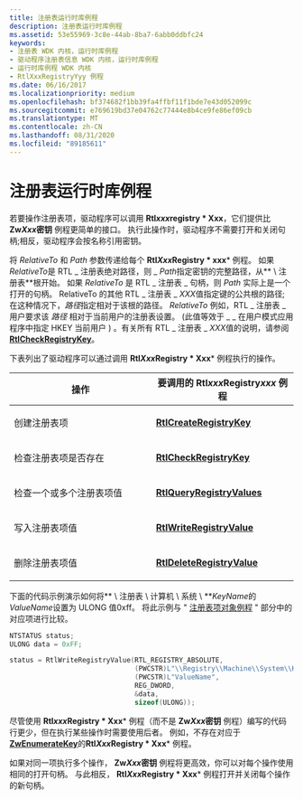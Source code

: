 ```yaml
---
title: 注册表运行时库例程
description: 注册表运行时库例程
ms.assetid: 53e55969-3c8e-44ab-8ba7-6abb0ddbfc24
keywords:
- 注册表 WDK 内核，运行时库例程
- 驱动程序注册表信息 WDK 内核，运行时库例程
- 运行时库例程 WDK 内核
- RtlXxxRegistryYyy 例程
ms.date: 06/16/2017
ms.localizationpriority: medium
ms.openlocfilehash: bf374682f1bb39fa4ffbf11f1bde7e43d052099c
ms.sourcegitcommit: e769619bd37e04762c77444e8b4ce9fe86ef09cb
ms.translationtype: MT
ms.contentlocale: zh-CN
ms.lasthandoff: 08/31/2020
ms.locfileid: "89185611"
---
```

# <a name="registry-run-time-library-routines"></a>注册表运行时库例程





若要操作注册表项，驱动程序可以调用 **Rtl*xxx*registry * Xxx**，它们提供比 **Zw*Xxx*密钥** 例程更简单的接口。 执行此操作时，驱动程序不需要打开和关闭句柄;相反，驱动程序会按名称引用密钥。

将 *RelativeTo* 和 *Path* 参数传递给每个 **Rtl*Xxx*Registry * xxx*** 例程。 如果*RelativeTo*是 RTL \_ 注册表绝对路径，则 \_ *Path*指定密钥的完整路径，从** \\ 注册表**根开始。 如果 *RelativeTo* 是 RTL \_ 注册表 \_ 句柄，则 *Path* 实际上是一个打开的句柄。 RelativeTo 的其他 RTL \_ 注册表 \_ *XXX*值指定键的公共根的路径; 在这种情况下，*路径*指定相对于该根的路径。 *RelativeTo* 例如，RTL \_ 注册表 \_ 用户要求该 *路径* 相对于当前用户的注册表设置。  (此值等效于 \_ \_ 在用户模式应用程序中指定 HKEY 当前用户 ) 。有关所有 RTL \_ 注册表 \_ *XXX*值的说明，请参阅[**RtlCheckRegistryKey**](/windows-hardware/drivers/ddi/wdm/nf-wdm-rtlcheckregistrykey)。

下表列出了驱动程序可以通过调用 **Rtl*Xxx*Registry * Xxx*** 例程执行的操作。

<table>
<colgroup>
<col width="50%" />
<col width="50%" />
</colgroup>
<thead>
<tr class="header">
<th>操作</th>
<th>要调用的 Rtl<em>xxx</em>Registry<em>xxx</em> 例程</th>
</tr>
</thead>
<tbody>
<tr class="odd">
<td><p>创建注册表项</p></td>
<td><p><a href="https://docs.microsoft.com/windows-hardware/drivers/ddi/wdm/nf-wdm-rtlcreateregistrykey" data-raw-source="[&lt;strong&gt;RtlCreateRegistryKey&lt;/strong&gt;](/windows-hardware/drivers/ddi/wdm/nf-wdm-rtlcreateregistrykey)"><strong>RtlCreateRegistryKey</strong></a></p></td>
</tr>
<tr class="even">
<td><p>检查注册表项是否存在</p></td>
<td><p><a href="https://docs.microsoft.com/windows-hardware/drivers/ddi/wdm/nf-wdm-rtlcheckregistrykey" data-raw-source="[&lt;strong&gt;RtlCheckRegistryKey&lt;/strong&gt;](/windows-hardware/drivers/ddi/wdm/nf-wdm-rtlcheckregistrykey)"><strong>RtlCheckRegistryKey</strong></a></p></td>
</tr>
<tr class="odd">
<td><p>检查一个或多个注册表项值</p></td>
<td><p><a href="https://docs.microsoft.com/windows-hardware/drivers/ddi/wdm/nf-wdm-rtlqueryregistryvalues" data-raw-source="[&lt;strong&gt;RtlQueryRegistryValues&lt;/strong&gt;](/windows-hardware/drivers/ddi/wdm/nf-wdm-rtlqueryregistryvalues)"><strong>RtlQueryRegistryValues</strong></a></p></td>
</tr>
<tr class="even">
<td><p>写入注册表项值</p></td>
<td><p><a href="https://docs.microsoft.com/windows-hardware/drivers/ddi/wdm/nf-wdm-rtlwriteregistryvalue" data-raw-source="[&lt;strong&gt;RtlWriteRegistryValue&lt;/strong&gt;](/windows-hardware/drivers/ddi/wdm/nf-wdm-rtlwriteregistryvalue)"><strong>RtlWriteRegistryValue</strong></a></p></td>
</tr>
<tr class="odd">
<td><p>删除注册表项值</p></td>
<td><p><a href="https://docs.microsoft.com/windows-hardware/drivers/ddi/wdm/nf-wdm-rtldeleteregistryvalue" data-raw-source="[&lt;strong&gt;RtlDeleteRegistryValue&lt;/strong&gt;](/windows-hardware/drivers/ddi/wdm/nf-wdm-rtldeleteregistryvalue)"><strong>RtlDeleteRegistryValue</strong></a></p></td>
</tr>
</tbody>
</table>

 

下面的代码示例演示如何将** \\ 注册表 \\ 计算机 \\ 系统 \\ **<em>KeyName</em>的*ValueName*设置为 ULONG 值0xff。 将此示例与 " [注册表项对象例程](registry-key-object-routines.md) " 部分中的对应项进行比较。

```cpp
NTSTATUS status;
ULONG data = 0xFF;

status = RtlWriteRegistryValue(RTL_REGISTRY_ABSOLUTE,
                               (PWCSTR)L"\\Registry\\Machine\\System\\KeyName",
                               (PWCSTR)L"ValueName",
                               REG_DWORD,
                               &data,
                               sizeof(ULONG));
```

尽管使用 **Rtl*xxx*Registry * Xxx*** 例程（而不是 **Zw*Xxx*密钥** 例程）编写的代码行更少，但在执行某些操作时需要使用后者。 例如，不存在对应于[**ZwEnumerateKey**](/windows-hardware/drivers/ddi/wdm/nf-wdm-zwenumeratekey)的**Rtl*Xxx*Registry * Xxx*** 例程。

如果对同一项执行多个操作， **Zw*Xxx*密钥** 例程将更高效，你可以对每个操作使用相同的打开句柄。 与此相反， **Rtl*Xxx*Registry * Xxx*** 例程打开并关闭每个操作的新句柄。

 

